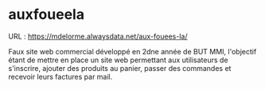 ﻿# auxfoueela
URL : https://mdelorme.alwaysdata.net/aux-fouees-la/

Faux site web commercial développé en 2dne année de BUT MMI, l'objectif étant de mettre en place un site web permettant aux utilisateurs de s'inscrire, ajouter des produits au panier, passer des commandes et recevoir leurs factures par mail.

